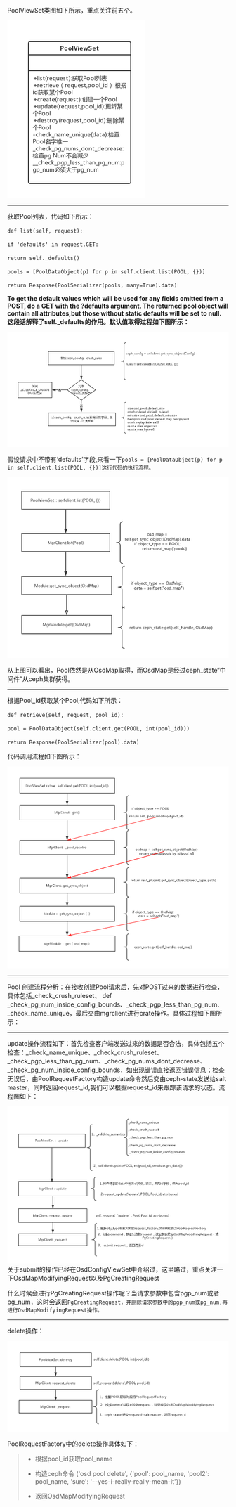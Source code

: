 PoolViewSet类图如下所示，重点关注前五个。

![](/assets/poolviewset.png)

---

获取Pool列表，代码如下所示：

`def list(self, request):`

`if 'defaults' in request.GET:`

`return self._defaults()`

`pools = [PoolDataObject(p) for p in self.client.list(POOL, {})]`

`return Response(PoolSerializer(pools, many=True).data)`

**To get the default values which will be used for any fields omitted from a POST, do a GET with the ?defaults argument.  The returned pool object will contain all attributes,but those without static defaults will be set to null. 这段话解释了self.\_defaults的作用。默认值取得过程如下图所示：**

![](/assets/poolrequest._defaults.png)

假设请求中不带有‘defaults’字段,来看一下`pools = [PoolDataObject(p) for p in self.client.list(POOL, {})]这行代码的执行流程。`

![](/assets/poolviewsetlist.png)

从上图可以看出，Pool依然是从OsdMap取得，而OsdMap是经过ceph\_state“中间件”从ceph集群获得。

---

根据Pool\_id获取某个Pool,代码如下所示：

`def retrieve(self, request, pool_id):`

`pool = PoolDataObject(self.client.get(POOL, int(pool_id)))`

`return Response(PoolSerializer(pool).data)`

代码调用流程如下图所示：

![](/assets/poolRetrive.png)

---

Pool 创建流程分析：在接收创建Pool请求后，先对POST过来的数据进行检查，具体包括\_check\_crush\_ruleset、    def \_check\_pg\_num\_inside\_config\_bounds、\_check\_pgp\_less\_than\_pg\_num、\_check\_name\_unique，最后交由mgrclient进行crate操作。具体过程如下图所示：

---

update操作流程如下：首先检查客户端发送过来的数据是否合法，具体包括五个检查：\_check\_name\_unique、\_check\_crush\_ruleset、\_check\_pgp\_less\_than\_pg\_num、\_check\_pg\_nums\_dont\_decrease、\_check\_pg\_num\_inside\_config\_bounds，如出现错误直接返回错误信息；检查无误后，由PoolRequestFactory构造update命令然后交由ceph-state发送给salt master，同时返回request\_id,我们可以根据request\_id来跟踪该请求的状态。流程图如下：

![](/assets/poolUpdate.png)关于submit的操作已经在OsdConfigViewSet中介绍过，这里略过，重点关注一下OsdMapModifyingRequest以及PgCreatingRequest

什么时候会进行PgCreatingRequest操作呢？当请求参数中包含pgp\_num或者pg\_num，这时会返回`PgCreatingRequest，并删除请求参数中的pgp_num或pg_num,再进行OsdMapModifyingRequest操作。`

---

delete操作：

![](/assets/PoolDelete.png)

PoolRequestFactory中的delete操作具体如下：

> * 根据pool\_id获取pool\_name
> 
> * 构造ceph命令 \('osd pool delete', {'pool': pool\_name, 'pool2': pool\_name,
  'sure': '--yes-i-really-really-mean-it'}\)
> 
> * 返回OsdMapModifyingRequest



